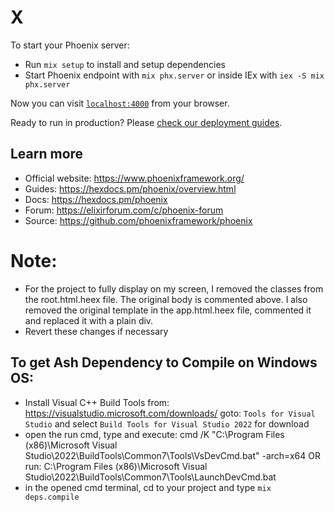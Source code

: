 # X

To start your Phoenix server:

- Run `mix setup` to install and setup dependencies
- Start Phoenix endpoint with `mix phx.server` or inside IEx with `iex -S mix phx.server`

Now you can visit [`localhost:4000`](http://localhost:4000) from your browser.

Ready to run in production? Please [check our deployment guides](https://hexdocs.pm/phoenix/deployment.html).

## Learn more

- Official website: https://www.phoenixframework.org/
- Guides: https://hexdocs.pm/phoenix/overview.html
- Docs: https://hexdocs.pm/phoenix
- Forum: https://elixirforum.com/c/phoenix-forum
- Source: https://github.com/phoenixframework/phoenix

# Note:

- For the project to fully display on my screen, I removed the classes from the root.html.heex file.
  The original body is commented above.
  I also removed the original template in the app.html.heex file, commented it and replaced it with
  a plain div.
- Revert these changes if necessary

## To get Ash Dependency to Compile on Windows OS:

- Install Visual C++ Build Tools from: https://visualstudio.microsoft.com/downloads/
  goto:
  `Tools for Visual Studio` and select `Build Tools for Visual Studio 2022` for download
- open the run cmd, type and execute:
  cmd /K "C:\Program Files (x86)\Microsoft Visual Studio\2022\BuildTools\Common7\Tools\VsDevCmd.bat" -arch=x64
  OR run:
  C:\Program Files (x86)\Microsoft Visual Studio\2022\BuildTools\Common7\Tools\LaunchDevCmd.bat
- in the opened cmd terminal, cd to your project and type `mix deps.compile`
